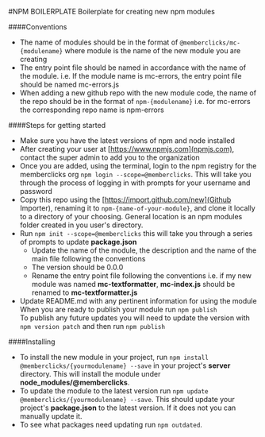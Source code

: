 #NPM BOILERPLATE
Boilerplate for creating new npm modules


####Conventions
- The name of modules should be in the format of `@memberclicks/mc-{modulename}` where module is the name of the new module you are creating 
- The entry point file should be named in accordance with the name of the module. i.e. If the module name is mc-errors, the entry point file should be named mc-errors.js
- When adding a new github repo with the new module code, the name of the repo should be in the format of `npm-{modulename}` i.e. for mc-errors the corresponding repo name is npm-errors 


####Steps for getting started
- Make sure you have the latest versions of npm and node installed
- After creating your user at [https://www.npmjs.com](npmjs.com), contact the super admin to add you to the organization
- Once you are added, using the terminal, login to the npm registry for the memberclicks org `npm login --scope=@memberclicks`. This will take you through the process of logging in with prompts for your username and password 
- Copy this repo using the [https://import.github.com/new](Github Importer), renaming it to `npm-{name-of-your-module}`, and clone it locally to a directory of your choosing. General location is an npm modules folder created in you user's directory.
- Run `npm init --scope=@memberclicks` this will take you through a series of prompts to update __package.json__
  - Update the name of the module, the description and the name of the main file following the conventions
  - The version should be 0.0.0
  - Rename the entry point file following the conventions i.e. if my new module was named __mc-textformatter__, __mc-index.js__ should be renamed to __mc-textformatter.js__
- Update README.md with any pertinent information for using the module  
When you are ready to publish your module run `npm publish`  
To publish any future updates you will need to update the version with `npm version patch` and then run `npm publish`


####Installing
- To install the new module in your project, run `npm install @memberclicks/{yourmodulename} --save` in your project's __server__ directory. This will install the module under __node_modules/@memberclicks__.  
- To update the module to the latest version run `npm update @memberclicks/{yourmodulename} --save`. This should update your project's __package.json__ to the latest version. If it does not you can manually update it.  
- To see what packages need updating run `npm outdated`. 
